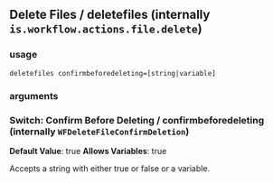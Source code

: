 
## Delete Files / deletefiles (internally `is.workflow.actions.file.delete`)


### usage
`deletefiles confirmbeforedeleting=[string|variable]`

### arguments
### Switch: Confirm Before Deleting / confirmbeforedeleting (internally `WFDeleteFileConfirmDeletion`)
**Default Value**: true
**Allows Variables**: true


Accepts a string with either true or false
or a variable.
